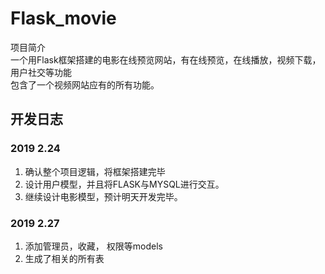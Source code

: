 # Flask_movie
项目简介  
一个用Flask框架搭建的电影在线预览网站，有在线预览，在线播放，视频下载，用户社交等功能  
包含了一个视频网站应有的所有功能。

## 开发日志
### 2019 2.24
1. 确认整个项目逻辑，将框架搭建完毕
2. 设计用户模型，并且将FLASK与MYSQL进行交互。
3. 继续设计电影模型，预计明天开发完毕。

### 2019 2.27
1. 添加管理员，收藏， 权限等models
2. 生成了相关的所有表